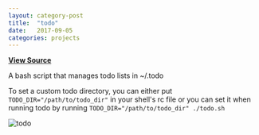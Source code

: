 ```yaml
---
layout: category-post
title:  "todo"
date:   2017-09-05
categories: projects
---
```


**[View Source](https://github.com/simoniz0r/todo)**

A bash script that manages todo lists in ~/.todo

To set a custom todo directory, you can either put `TODO_DIR="/path/to/todo_dir"` in your shell's rc file or you can set it when running todo by running `TODO_DIR="/path/to/todo_dir" ./todo.sh`

![todo](https://raw.githubusercontent.com/simoniz0r/todo/master/Screenshot.png)
